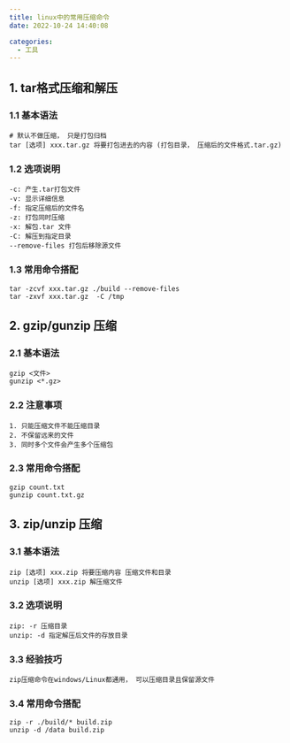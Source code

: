 ```yaml
---
title: linux中的常用压缩命令
date: 2022-10-24 14:40:08

categories:
  - 工具
---
```

## 1. tar格式压缩和解压

### 1.1 基本语法

    # 默认不做压缩， 只是打包归档
    tar [选项] xxx.tar.gz 将要打包进去的内容 (打包目录， 压缩后的文件格式.tar.gz)

### 1.2 选项说明

    -c: 产生.tar打包文件
    -v: 显示详细信息
    -f: 指定压缩后的文件名
    -z: 打包同时压缩
    -x: 解包.tar 文件
    -C: 解压到指定目录
    --remove-files 打包后移除源文件

### 1.3 常用命令搭配

    tar -zcvf xxx.tar.gz ./build --remove-files
    tar -zxvf xxx.tar.gz  -C /tmp 

## 2. gzip/gunzip 压缩

### 2.1 基本语法

    gzip <文件>
    gunzip <*.gz>

### 2.2 注意事项

    1. 只能压缩文件不能压缩目录
    2. 不保留远来的文件
    3. 同时多个文件会产生多个压缩包

### 2.3 常用命令搭配

    gzip count.txt
    gunzip count.txt.gz

## 3. zip/unzip 压缩

### 3.1 基本语法

    zip [选项] xxx.zip 将要压缩内容 压缩文件和目录
    unzip [选项] xxx.zip 解压缩文件

### 3.2 选项说明

    zip: -r 压缩目录
    unzip: -d 指定解压后文件的存放目录

### 3.3 经验技巧

    zip压缩命令在windows/Linux都通用， 可以压缩目录且保留源文件

### 3.4 常用命令搭配

    zip -r ./build/* build.zip
    unzip -d /data build.zip
